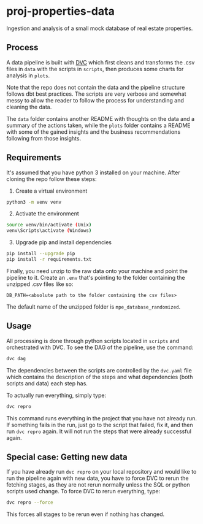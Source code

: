 # proj-properties-data
Ingestion and analysis of a small mock database of real estate properties.

## Process
A data pipeline is built with [DVC](https://dvc.org/) which first cleans and transforms the .csv files in `data` with the scripts in `scripts`, then produces some charts for analysis in `plots`.

Note that the repo does not contain the data and the pipeline structure follows dbt best practices. The scripts are very verbose and somewhat messy to allow the reader to follow the process for understanding and cleaning the data.

The `data` folder contains another README with thoughts on the data and a summary of the actions taken, while the `plots` folder contains a README with some of the gained insights and the business recommendations following from those insights.

## Requirements
It's assumed that you have python 3 installed on your machine. After cloning the repo follow these steps:

1. Create a virtual environment

```bash
python3 -m venv venv
```

2. Activate the environment

```bash
source venv/bin/activate (Unix)
venv\Scripts\activate (Windows)
```

3. Upgrade pip and install dependencies

```bash
pip install --upgrade pip
pip install -r requirements.txt
```

Finally, you need unzip to the raw data onto your machine and point the pipeline to it. Create an `.env` that's pointing to the folder containing the unzipped .csv files like so:

```
DB_PATH=<absolute path to the folder containing the csv files>
```

The default name of the unzipped folder is `mpe_database_randomized`.

## Usage

All processing is done through python scripts located in `scripts` and orchestrated with DVC. To see the DAG of the pipeline, use the command:

```bash
dvc dag
```

The dependencies between the scripts are controlled by the `dvc.yaml` file which contains the description of the steps and what dependencies (both scripts and data) each step has.

To actually run everything, simply type:

```bash
dvc repro
```

This command runs everything in the project that you have not already run. If something fails in the run, just go to the script that failed, fix it, and then run `dvc repro` again. It will not run the steps that were already successful again.


## Special case: Getting new data

If you have already run `dvc repro` on your local repository and would like to run the pipeline again with new data, you have to force DVC to rerun the fetching stages, as they are not rerun normally unless the SQL or python scripts used change. To force DVC to rerun everything, type:

```bash
dvc repro --force
```

This forces all stages to be rerun even if nothing has changed.